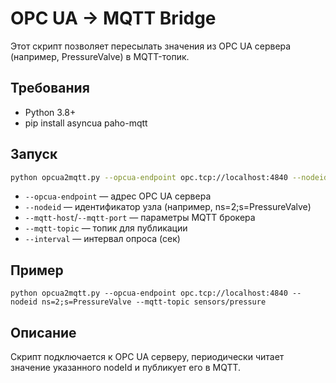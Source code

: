# OPC UA → MQTT Bridge

Этот скрипт позволяет пересылать значения из OPC UA сервера (например, PressureValve) в MQTT-топик.

## Требования
- Python 3.8+
- pip install asyncua paho-mqtt

## Запуск
```sh
python opcua2mqtt.py --opcua-endpoint opc.tcp://localhost:4840 --nodeid ns=2;s=PressureValve --mqtt-host 127.0.0.1 --mqtt-port 1883 --mqtt-topic sensors/pressure
```

- `--opcua-endpoint` — адрес OPC UA сервера
- `--nodeid` — идентификатор узла (например, ns=2;s=PressureValve)
- `--mqtt-host`/`--mqtt-port` — параметры MQTT брокера
- `--mqtt-topic` — топик для публикации
- `--interval` — интервал опроса (сек)

## Пример
```
python opcua2mqtt.py --opcua-endpoint opc.tcp://localhost:4840 --nodeid ns=2;s=PressureValve --mqtt-topic sensors/pressure
```

## Описание
Скрипт подключается к OPC UA серверу, периодически читает значение указанного nodeId и публикует его в MQTT.
